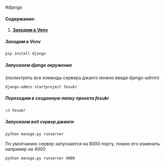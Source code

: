 #django
#### **Содержание:**
1. **[Заходим в Venv](#заходим-в-venv)**
##### Заходим в Venv
```bash
pip install django
```
##### Запускаем django окружение 
(посмотреть все команды сервера джанго можно введя django-admin)
```bash
django-admin startproject fesukr
```
##### Переходим в созданную папку проекта fesukr
```bash
cd fesukr
```
##### Запускаем веб сервер джанги
```bash
python manage.py runserver
```
По умолчанию сервер запускается на 8000 порту, пожно его изменить например на 4000
```bash
python manage.py runserver 4000
```
